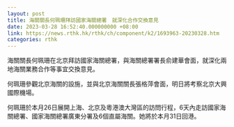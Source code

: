 ```yaml
---
layout: post
title: 海關關長何珮珊拜訪國家海關總署　就深化合作交換意見
date: 2023-03-28 16:52:40.000000000 +08:00
link: https://news.rthk.hk/rthk/ch/component/k2/1693963-20230328.htm
categories: rthk
---
```


海關關長何珮珊在北京拜訪國家海關總署，與海關總署署長俞建華會面，就深化兩地海關業務合作等事宜交換意見。

何珮珊參觀北京海關的設施，並與北京海關關長張格萍會面，明日將考察北京大興國際機場。

何珮珊於本月26日展開上海、北京及粵港澳大灣區的訪問行程，6天內走訪國家海關總署、國家海關總署廣東分署及6個直屬海關。她將於本月31日回港。

